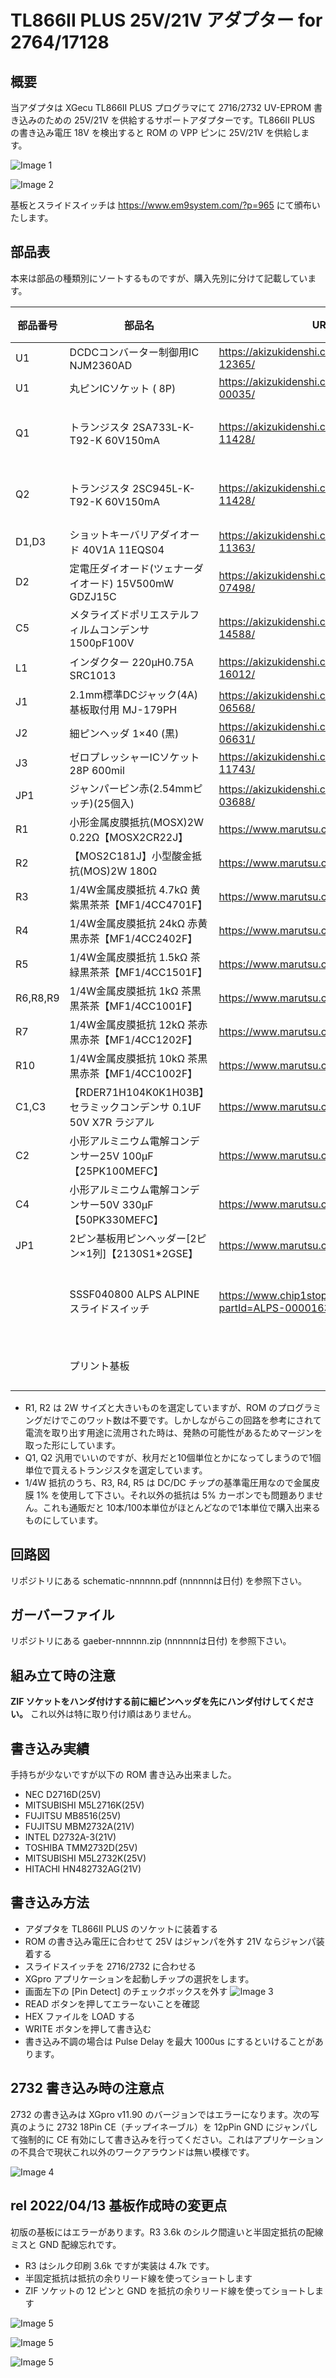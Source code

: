 # TL866II PLUS 25V/21V アダプター for 2764/17128

## 概要
当アダプタは XGecu TL866II PLUS プログラマにて 2716/2732 UV-EPROM 書き込みのための 25V/21V を供給するサポートアダプターです。TL866II PLUS の書き込み電圧 18V を検出すると ROM の VPP ピンに 25V/21V を供給します。

![Image 1](Materials/photo1.jpg)

![Image 2](Materials/photo2.jpg)

基板とスライドスイッチは https://www.em9system.com/?p=965 にて頒布いたします。

## 部品表
本来は部品の種類別にソートするものですが、購入先別に分けて記載しています。

|部品番号|部品名|URL|数量|備考|
|----|----|----|----|----|
|U1|DCDCコンバーター制御用IC NJM2360AD|https://akizukidenshi.com/catalog/g/gI-12365/|1|MC34063A も使えます|
|U1|丸ピンICソケット ( 8P)|https://akizukidenshi.com/catalog/g/gP-00035/|1|
|Q1|トランジスタ 2SA733L-K-T92-K 60V150mA|https://akizukidenshi.com/catalog/g/gI-11428/|1|TO-92ECB 手持ちの 2SA1015 などもOK|
|Q2|トランジスタ 2SC945L-K-T92-K 60V150mA|https://akizukidenshi.com/catalog/g/gI-11428/|1|TO-92ECB 手持ちの 2SC1815 などもOK|
|D1,D3|ショットキーバリアダイオード 40V1A 11EQS04|https://akizukidenshi.com/catalog/g/gI-11363/|2|
|D2|定電圧ダイオード(ツェナーダイオード) 15V500mW GDZJ15C|https://akizukidenshi.com/catalog/g/gI-07498/|1|DO-34|
|C5|メタライズドポリエステルフィルムコンデンサ 1500pF100V|https://akizukidenshi.com/catalog/g/gP-14588/|1||7.5mm×6.5mm×2.5mm ピッチ5mm|
|L1|インダクター 220μH0.75A SRC1013|https://akizukidenshi.com/catalog/g/gP-16012/|1|11x12.5 ピッチ5mm|
|J1|2.1mm標準DCジャック(4A) 基板取付用 MJ-179PH|https://akizukidenshi.com/catalog/g/gC-06568/|1|
|J2|細ピンヘッダ 1×40 (黒)|https://akizukidenshi.com/catalog/g/gC-06631/|1|
|J3|ゼロプレッシャーICソケット 28P 600mil|https://akizukidenshi.com/catalog/g/gP-11743/|1|
|JP1|ジャンパーピン赤(2.54mmピッチ)(25個入)|https://akizukidenshi.com/catalog/g/gP-03688/|1|
|R1|小形金属皮膜抵抗(MOSX)2W 0.22Ω【MOSX2CR22J】 |https://www.marutsu.co.jp/pc/i/18085/|1|L=15mm D=4mm|
|R2|【MOS2C181J】小型酸金抵抗(MOS)2W 180Ω|https://www.marutsu.co.jp/pc/i/18155/|1|L=15mm D=4mm|
|R3|1/4W金属皮膜抵抗 4.7kΩ 黄紫黒茶茶【MF1/4CC4701F】 |https://www.marutsu.co.jp/pc/i/1313/|1|L=7.1mm D=2.3mm|
|R4|1/4W金属皮膜抵抗 24kΩ 赤黄黒赤茶【MF1/4CC2402F】 |https://www.marutsu.co.jp/pc/i/1283/|1|L=7.1mm D=2.3mm|
|R5|1/4W金属皮膜抵抗 1.5kΩ 茶緑黒茶茶【MF1/4CC1501F】|https://www.marutsu.co.jp/pc/i/1248/|1|L=7.1mm D=2.3mm|
|R6,R8,R9|1/4W金属皮膜抵抗 1kΩ 茶黒黒茶茶【MF1/4CC1001F】|https://www.marutsu.co.jp/pc/i/1263/|3|L=7.1mm D=2.3mm|
|R7|1/4W金属皮膜抵抗 12kΩ 茶赤黒赤茶【MF1/4CC1202F】|https://www.marutsu.co.jp/pc/i/1253/|1|L=7.1mm D=2.3mm|
|R10|1/4W金属皮膜抵抗 10kΩ 茶黒黒赤茶【MF1/4CC1002F】|https://www.marutsu.co.jp/pc/i/1251/|1|L=7.1mm D=2.3mm|
|C1,C3|【RDER71H104K0K1H03B】セラミックコンデンサ 0.1UF 50V X7R ラジアル|https://www.marutsu.co.jp/pc/i/834991/|2|4mmx2.5mm ピッチ5mm|
|C2|小形アルミニウム電解コンデンサー25V 100μF【25PK100MEFC】|https://www.marutsu.co.jp/pc/i/132144/|1|D=5mm ピッチ2mm|
|C4|小形アルミニウム電解コンデンサー50V 330μF【50PK330MEFC】|https://www.marutsu.co.jp/pc/i/132162/|1|D=10 ピッチ5mm|
|JP1|2ピン基板用ピンヘッダー[2ピン×1列]【2130S1*2GSE】 |https://www.marutsu.co.jp/pc/i/590531/|1|
||SSSF040800 ALPS ALPINE スライドスイッチ|https://www.chip1stop.com/product/detail?partId=ALPS-0000163|1|4PDT スライドスイッチ 頒布品を買われた方は購入不要|
||プリント基板||1|頒布品を買われた方は基板製造不要|

- R1, R2 は 2W サイズと大きいものを選定していますが、ROM のプログラミングだけでこのワット数は不要です。しかしながらこの回路を参考にされて電流を取り出す用途に流用された時は、発熱の可能性があるためマージンを取った形にしています。
- Q1, Q2 汎用でいいのですが、秋月だと10個単位とかになってしまうので1個単位で買えるトランジスタを選定しています。
- 1/4W 抵抗のうち、R3, R4, R5 は DC/DC チップの基準電圧用なので金属皮膜 1% を使用して下さい。それ以外の抵抗は 5% カーボンでも問題ありません。これも通販だと 10本/100本単位がほとんどなので1本単位で購入出来るものにしています。

## 回路図
リポジトリにある schematic-nnnnnn.pdf (nnnnnnは日付) を参照下さい。

## ガーバーファイル
リポジトリにある gaeber-nnnnnn.zip (nnnnnnは日付) を参照下さい。

## 組み立て時の注意
**ZIF ソケットをハンダ付けする前に細ピンヘッダを先にハンダ付けしてください。** これ以外は特に取り付け順はありません。

## 書き込み実績
手持ちが少ないですが以下の ROM 書き込み出来ました。
- NEC D2716D(25V)
- MITSUBISHI M5L2716K(25V)
- FUJITSU MB8516(25V)
- FUJITSU MBM2732A(21V)
- INTEL D2732A-3(21V)
- TOSHIBA TMM2732D(25V)
- MITSUBISHI M5L2732K(25V)
- HITACHI HN482732AG(21V)

## 書き込み方法
- アダプタを TL866II PLUS のソケットに装着する
- ROM の書き込み電圧に合わせて 25V はジャンパを外す 21V ならジャンパ装着する
- スライドスイッチを 2716/2732 に合わせる
- XGpro アプリケーションを起動しチップの選択をします。
- 画面左下の [Pin Detect] のチェックボックスを外す
![Image 3](Materials/Xgpro-PinDetechOff.png)
- READ ボタンを押してエラーないことを確認
- HEX ファイルを LOAD する
- WRITE ボタンを押して書き込む
- 書き込み不調の場合は Pulse Delay を最大 1000us にするといけることがあります。

## 2732 書き込み時の注意点

2732 の書き込みは XGpro v11.90 のバージョンではエラーになります。次の写真のように 2732 18Pin CE（チップイネーブル）を 12pPin GND にジャンパして強制的に CE 有効にして書き込みを行ってください。これはアプリケーションの不具合で現状これ以外のワークアラウンドは無い模様です。

![Image 4](Materials/2732.jpg)

## rel 2022/04/13 基板作成時の変更点
初版の基板にはエラーがあります。R3 3.6k のシルク間違いと半固定抵抗の配線ミスと GND 配線忘れです。
- R3 はシルク印刷 3.6k ですが実装は 4.7k です。
- 半固定抵抗は抵抗の余りリード線を使ってショートします
- ZIF ソケットの 12 ピンと GND を抵抗の余りリード線を使ってショートします

![Image 5](Materials/PCB-MOD1.jpg)

![Image 5](Materials/PCB-MOD2.jpg)

![Image 5](Materials/PCB-MOD3.jpg)
